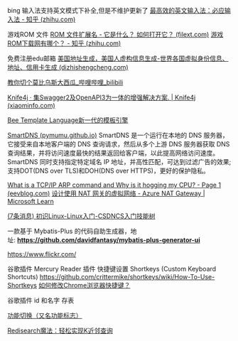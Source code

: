 bing 输入法支持英文模式下补全,但是不维护更新了
[最高效的英文输入法：必应输入法 - 知乎 (zhihu.com)](https://zhuanlan.zhihu.com/p/40158214)

游戏ROM 文件
[ROM 文件扩展名 - 它是什么？ 如何打开它？ (filext.com)](https://filext.com/zh/wenjian-kuozhan-ming/ROM)
[游戏ROM下载网有哪个？ - 知乎 (zhihu.com)](https://www.zhihu.com/question/439116943)

免费注册edu邮箱
[美国地址生成，美国人虚构信息生成-世界各国虚拟身份信息、地址、信用卡生成 (dizhishengcheng.com)](https://www.dizhishengcheng.com/)

[教你切个莫比乌斯大西瓜_哔哩哔哩_bilibili](https://www.bilibili.com/video/BV1cT4y1g7Tx/?spm_id_from=333.788&vd_source=dc5e994d1a3301c21cf8b373d8202659)

[Knife4j · 集Swagger2及OpenAPI3为一体的增强解决方案. | Knife4j (xiaominfo.com)](https://www.xiaominfo.com/)

[Bee Template Language新一代的模板引擎](http://ibeetl.com/)

[SmartDNS (pymumu.github.io)](https://pymumu.github.io/smartdns/)
SmartDNS 是一个运行在本地的 DNS 服务器，它接受来自本地客户端的 DNS 查询请求，然后从多个上游 DNS 服务器获取 DNS 查询结果，并将访问速度最快的结果返回给客户端，以此提高网络访问速度。 SmartDNS 同时支持指定特定域名 IP 地址，并高性匹配，可达到过滤广告的效果; 支持DOT(DNS over TLS)和DOH(DNS over HTTPS)，更好的保护隐私。

[What is a TCP/IP ARP command and Why is it hogging my CPU? - Page 1 (eevblog.com)](https://www.eevblog.com/forum/chat/what-is-a-tcpip-arp-command-and-why-is-it-hogging-my-cpu/)
[设计使用 NAT 网关的虚拟网络 - Azure NAT Gateway | Microsoft Learn](https://learn.microsoft.com/zh-cn/azure/nat-gateway/nat-gateway-resource)

[(7条消息) 初识Linux-Linux入门-CSDNCS入门技能树](https://edu.csdn.net/skill/gml/gml-1c31834f07b04bcc9c5dff5baaa6680c?category=747)

一款基于 Mybatis-Plus 的代码自助生成器，地址: **https://github.com/davidfantasy/mybatis-plus-generator-ui**

https://www.flickr.com/

谷歌插件 
Mercury Reader 插件
快捷键设置 Shortkeys (Custom Keyboard Shortcuts)
https://github.com/crittermike/shortkeys/wiki/How-To-Use-Shortkeys
[如何修改Chrome浏览器快捷键？](https://www.zhihu.com/question/21333830)

谷歌插件 id 和名字 存表

[功能切换（又名功能标志）](https://martinfowler.com/articles/feature-toggles.html)

[Redisearch魔法：轻松实现K近邻查询](https://www.jianshu.com/p/b4a1efe0cd21)



